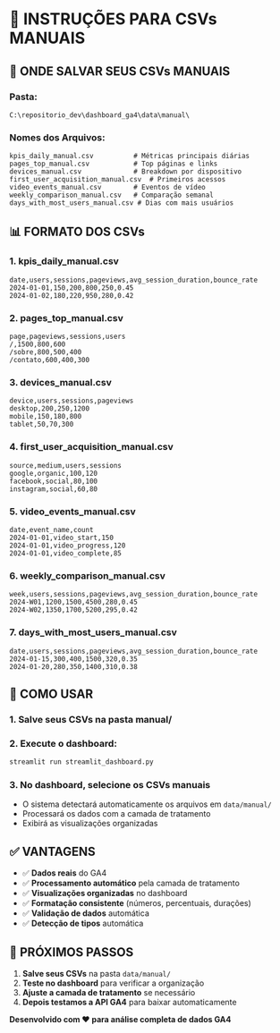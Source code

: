 # 📁 INSTRUÇÕES PARA CSVs MANUAIS

## 🎯 **ONDE SALVAR SEUS CSVs MANUAIS**

### **Pasta:**
```
C:\repositorio_dev\dashboard_ga4\data\manual\
```

### **Nomes dos Arquivos:**
```
kpis_daily_manual.csv          # Métricas principais diárias
pages_top_manual.csv           # Top páginas e links
devices_manual.csv             # Breakdown por dispositivo
first_user_acquisition_manual.csv  # Primeiros acessos
video_events_manual.csv        # Eventos de vídeo
weekly_comparison_manual.csv   # Comparação semanal
days_with_most_users_manual.csv # Dias com mais usuários
```

## 📊 **FORMATO DOS CSVs**

### **1. kpis_daily_manual.csv**
```csv
date,users,sessions,pageviews,avg_session_duration,bounce_rate
2024-01-01,150,200,800,250,0.45
2024-01-02,180,220,950,280,0.42
```

### **2. pages_top_manual.csv**
```csv
page,pageviews,sessions,users
/,1500,800,600
/sobre,800,500,400
/contato,600,400,300
```

### **3. devices_manual.csv**
```csv
device,users,sessions,pageviews
desktop,200,250,1200
mobile,150,180,800
tablet,50,70,300
```

### **4. first_user_acquisition_manual.csv**
```csv
source,medium,users,sessions
google,organic,100,120
facebook,social,80,100
instagram,social,60,80
```

### **5. video_events_manual.csv**
```csv
date,event_name,count
2024-01-01,video_start,150
2024-01-01,video_progress,120
2024-01-01,video_complete,85
```

### **6. weekly_comparison_manual.csv**
```csv
week,users,sessions,pageviews,avg_session_duration,bounce_rate
2024-W01,1200,1500,4500,280,0.45
2024-W02,1350,1700,5200,295,0.42
```

### **7. days_with_most_users_manual.csv**
```csv
date,users,sessions,pageviews,avg_session_duration,bounce_rate
2024-01-15,300,400,1500,320,0.35
2024-01-20,280,350,1400,310,0.38
```

## 🚀 **COMO USAR**

### **1. Salve seus CSVs na pasta manual/**
### **2. Execute o dashboard:**
```bash
streamlit run streamlit_dashboard.py
```

### **3. No dashboard, selecione os CSVs manuais**
- O sistema detectará automaticamente os arquivos em `data/manual/`
- Processará os dados com a camada de tratamento
- Exibirá as visualizações organizadas

## ✅ **VANTAGENS**

- ✅ **Dados reais** do GA4
- ✅ **Processamento automático** pela camada de tratamento
- ✅ **Visualizações organizadas** no dashboard
- ✅ **Formatação consistente** (números, percentuais, durações)
- ✅ **Validação de dados** automática
- ✅ **Detecção de tipos** automática

## 🔄 **PRÓXIMOS PASSOS**

1. **Salve seus CSVs** na pasta `data/manual/`
2. **Teste no dashboard** para verificar a organização
3. **Ajuste a camada de tratamento** se necessário
4. **Depois testamos a API GA4** para baixar automaticamente

**Desenvolvido com ❤️ para análise completa de dados GA4**
